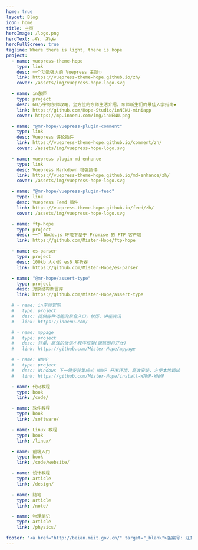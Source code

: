 ```yaml
---
home: true
layout: Blog
icon: home
title: 主页
heroImage: /logo.png
heroText: 𝓜𝓻. 𝓗𝓸𝓹𝓮
heroFullScreen: true
tagline: Where there is light, there is hope
project:
  - name: vuepress-theme-hope
    type: link
    desc: 一个功能强大的 Vuepress 主题✨
    link: https://vuepress-theme-hope.github.io/zh/
    cover: /assets/img/vuepress-hope-logo.svg

  - name: in东师
    type: project
    desc: 60万字的东师攻略，全方位的东师生活介绍，东师新生们的最佳入学指南❤
    link: https://github.com/Hope-Studio/inNENU-miniapp
    cover: https://mp.innenu.com/img/inNENU.png

  - name: "@mr-hope/vuepress-plugin-comment"
    type: link
    desc: Vuepress 评论插件
    link: https://vuepress-theme-hope.github.io/comment/zh/
    cover: /assets/img/vuepress-hope-logo.svg

  - name: vuepress-plugin-md-enhance
    type: link
    desc: Vuepress Markdown 增强插件
    link: https://vuepress-theme-hope.github.io/md-enhance/zh/
    cover: /assets/img/vuepress-hope-logo.svg

  - name: "@mr-hope/vuepress-plugin-feed"
    type: link
    desc: Vuepress Feed 插件
    link: https://vuepress-theme-hope.github.io/feed/zh/
    cover: /assets/img/vuepress-hope-logo.svg

  - name: ftp-hope
    type: project
    desc: 一个 Node.js 环境下基于 Promise 的 FTP 客户端
    link: https://github.com/Mister-Hope/ftp-hope

  - name: es-parser
    type: project
    desc: 100kb 大小的 es6 解析器
    link: https://github.com/Mister-Hope/es-parser

  - name: "@mr-hope/assert-type"
    type: project
    desc: 对象结构断言库
    link: https://github.com/Mister-Hope/assert-type

  # - name: in东师官网
  #   type: project
  #   desc: 提供各种功能的聚合入口，校历、讲座资讯
  #   link: https://innenu.com/

  # - name: mppage
  #   type: project
  #   desc: 轻量、高效的微信小程序框架(源码即将开放)
  #   link: https://github.com/Mister-Hope/mppage

  # - name: WNMP
  #   type: project
  #   desc: Windows 下一键安装集成式 WNMP 开发环境，高效安装，方便本地调试
  #   link: https://github.com/Mister-Hope/install-WAMP-WNMP

  - name: 代码教程
    type: book
    link: /code/

  - name: 软件教程
    type: book
    link: /software/

  - name: Linux 教程
    type: book
    link: /linux/

  - name: 前端入门
    type: book
    link: /code/website/

  - name: 设计教程
    type: article
    link: /design/

  - name: 随笔
    type: article
    link: /note/

  - name: 物理笔记
    type: article
    link: /physics/

footer: '<a href="http://beian.miit.gov.cn/" target="_blank">备案号: 辽ICP备18007023号</a> | <a href="/about/site/">关于网站</a>'
---
```

